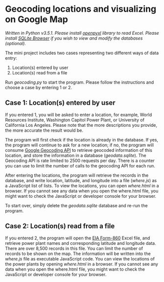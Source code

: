 # Geocoding locations and visualizing on Google Map

*Written in Python v3.5.1. Please install [openpyxl](https://openpyxl.readthedocs.io/en/default/) library to read Excel. Please install [SQLite Browser](http://sqlitebrowser.org/) if you wish to view and modify the databases (optional).*

The mini project includes two cases representing two different ways of data entry:
1. Location(s) entered by user
2. Location(s) read from a file

Run *geocoding.py* to start the program. Please follow the instructions and choose a case by entering 1 or 2.

## Case 1: Location(s) entered by user
If you entered 1, you will be asked to enter a location, for example, World Resources Institute, Washington Capitol Power Plant, or University of California Los Angeles. Please note that the more descriptions you provide, the more accurate the result would be.

The program will first check if the location is already in the database. If yes, the program will continue to ask for a new location; if no, the program will consume [Google Geocoding API](https://developers.google.com/maps/documentation/geocoding/intro) to retrieve geocoded information of this location, and store the information in a database (*geodata.sqlite*). The Geocoding API is rate limited to 2500 requests per day. There is a counter you can use to limit the number of calls to the geocoding
API for each run.

After entering the locations, the program will retrieve the records in the database, and write location, latitude, and longitude into a file (*where.js*) as a JavaScript list of lists. To view the locations, you can open *where.html* in a browser. If you cannot see any data when you open the where.html file, you might want to check the JavaScript or developer console for your browser.

To start over, simply delete the *geodata.sqlite* database and re-run the program.

## Case 2: Location(s) read from a file
If you entered 2, the program will open the [EIA Form-860](https://www.eia.gov/electricity/data/eia860/) Excel file, and retrieve power plant names and corresponding latitude and longitude data. There are over 8,500 records in this file. You can limit the number of records to be shown on the map. The information will be written into the *where.js* file as executable JavaScript code. You can view the locations of the power plants by opening *where.html* in a browser. If you cannot see any data when you open the where.html file, you might want to check the JavaScript or developer console for your browser.  
